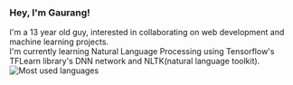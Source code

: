 ### Hey, I'm Gaurang!

I'm a 13 year old guy, interested in collaborating on web development and machine learning projects.<br />
I'm currently learning Natural Language Processing using Tensorflow's TFLearn library's DNN network and NLTK(natural language toolkit).
<br />
![Most used languages](https://github-readme-stats.vercel.app/api/top-langs/?username=gaurangkhera5188)


